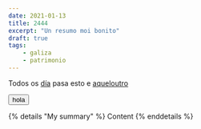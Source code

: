 ```yaml
---
date: 2021-01-13
title: 2444
excerpt: "Un resumo moi bonito"
draft: true
tags:
    - galiza
    - patrimonio
---
```


Todos os [día](https://google.es) pasa esto e [aqueloutro](/blog/holi)

<button>hola</button>

{% details "My summary" %}
Content
{% enddetails %}
